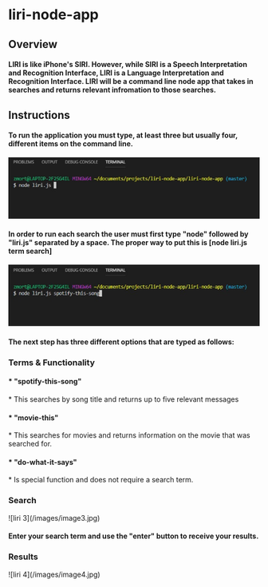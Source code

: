 # liri-node-app

<h2>Overview</h2>
<h4>LIRI is like iPhone's SIRI. However, while SIRI is a Speech Interpretation and Recognition Interface, LIRI is a Language Interpretation and Recognition Interface. LIRI will be a command line node app that takes in searches and returns relevant infromation to those searches.</h4>

<h2>Instructions</h2>
<h4>To run the application you must type, at least three but usually four, different items on the command line.</h4>

![liri 1](/images/image1.jpg)
<h4>In order to run each search the user must first type "node" followed by "liri.js" separated by a space.
The proper way to put this is [node liri.js term search]</h4>

![liri 2](/images/image2.jpg)
<h4>The next step has three different options that are typed as follows:</h4>

<h3>Terms & Functionality</h3>
    <h4>* "spotify-this-song"</h4>
        <p>* This searches by song title and returns up to five relevant messages</p>
    <h4>* "movie-this"</h4>
        <p>* This searches for movies and returns information on the movie that was searched for.</p>
    <h4>* "do-what-it-says"</h4>
        <p>* Is special function and does not require a search term.</p>

<h3>Search</h3>
![liri 3](/images/image3.jpg)
<h4>Enter your search term and use the "enter" button to receive your results.</h4>

<h3>Results</h3>
![liri 4](/images/image4.jpg)